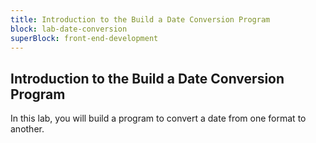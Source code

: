 ```yaml
---
title: Introduction to the Build a Date Conversion Program
block: lab-date-conversion
superBlock: front-end-development
---
```


## Introduction to the Build a Date Conversion Program

In this lab, you will build a program to convert a date from one format to another.

